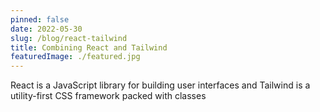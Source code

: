 ```yaml
---
pinned: false
date: 2022-05-30
slug: /blog/react-tailwind
title: Combining React and Tailwind
featuredImage: ./featured.jpg
---
```


React is a JavaScript library for building user interfaces and Tailwind is a utility-first CSS framework packed with classes

